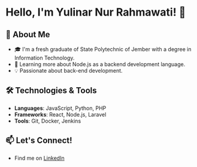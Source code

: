 # Hello, I'm Yulinar Nur Rahmawati! 👋

## 🚀 About Me
- 🎓 I'm a fresh graduate of State Polytechnic of Jember with a degree in Information Technology.
- 🌱 Learning more about Node.js as a backend development language.
- 💡 Passionate about back-end development.

## 🛠️ Technologies & Tools
- **Languages**: JavaScript, Python, PHP
- **Frameworks**: React, Node.js, Laravel
- **Tools**: Git, Docker, Jenkins
  
## 📫 Let's Connect!
- Find me on [LinkedIn](https://www.linkedin.com/in/yulinarnur/)

